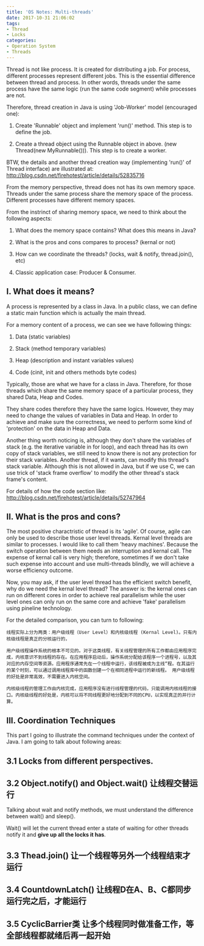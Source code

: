 ```yaml
---
title: 'OS Notes: Multi-threads'
date: 2017-10-31 21:06:02
tags: 
- Thread
- Locks
categories: 
- Operation System
- Threads
---
```


Thread is not like process. It is created for distributing a job. For process, different processes represent different jobs. This is the essential difference between thread and process. In other words, threads under the same process have the same logic (run the same code segment) while processes are not. 


Therefore, thread creation in Java is using 'Job-Worker' model (encouraged one):

1) Create 'Runnable' object and implement 'run()' method. This step is to define the job.

2) Create a thread object using the Runnable object in above. (new Thread(new MyRunnable())). This step is to create a worker. 


BTW, the details and another thread creation way (implementing 'run()' of Thread interface) are illustrated at: http://blog.csdn.net/firehotest/article/details/52835716


From the memory perspective, thread does not has its own memory space. Threads under the same process share the memory space of the process. Different processes have different memory spaces. 


From the instrinct of sharing memory space, we need to think about the following aspects: 

1) What does the memory space contains? What does this means in Java?

2) What is the pros and cons compares to process? (kernal or not)

3) How can we coordinate the threads? (locks, wait & notify, thread.join(), etc)

4) Classic application case: Producer & Consumer. 


I. What does it means?
----

A process is represented by a class in Java. In a public class, we can define a static main function which is actually the main thread. 


For a memory content of a process, we can see we have following things: 

1) Data (static variables)

2) Stack (method temporary variables)

3) Heap (description and instant variables values)

4) Code (cinit, init and others methods byte codes)


Typically, those are what we have for a class in Java. Therefore, for those threads which share the same memory space of a particular process, they shared Data, Heap and Codes. 


They share codes therefore they have the same logics. However, they may need to change the values of variables in Data and Heap. In order to achieve and make sure the correctness, we need to perform some kind of 'protection' on the data in Heap and Data. 


Another thing worth noticing is, although they don't share the variables of stack (e.g. the iterative variable in for loop), and each thread has its own copy of stack variables, we still need to know there is not any protection for their stack variables. Another thread, if it wants, can modify this thread's stack variable. Although this is not allowed in Java, but if we use C, we can use trick of 'stack frame overflow' to modify the other thread's stack frame's content. 


For details of how the code section like: http://blog.csdn.net/firehotest/article/details/52747964


II.  What is the pros and cons?
------

The most positive charactristic of thread is its 'agile'. Of course, agile can only be used to describe those user level threads. Kernal level threads are similar to processes. I would like to call them 'heavy machines'. Because the switch operation between them needs an interruption and kernal call. The expense of kernal call is very high; therefore, sometimes if we don't take such expense into account and use multi-threads blindly, we will achieve a worse efficiency outcome. 

Now, you may ask, if the user level thread has the efficient switch benefit, why do we need the kernal level thread? The answer is: the kernal ones can run on different cores in order to achieve real parallelism while the user level ones can only run on the same core and achieve 'fake' parallelism using pineline technology. 

For the detailed comparison, you can turn to following:

```
线程实际上分为两类：用户级线程（User Level）和内核级线程 (Kernal Level)。只有内核级线程是真正的分核运行的，

用户级线程操作系统的根本不可见的。对于这类线程，有关线程管理的所有工作都由应用程序完成，内核意识不到线程的存在。在应用程序启动后，操作系统分配给该程序一个进程号，以及其对应的内存空间等资源。应用程序通常先在一个线程中运行，该线程被成为主线“程。在其运行的某个时刻，可以通过调用线程库中的函数创建一个在相同进程中运行的新线程。 用户级线程的好处是非常高效，不需要进入内核空间。

内核级线程的管理工作由内核完成，应用程序没有进行线程管理的代码，只能调用内核线程的接口。内核级线程的好处是，内核可以将不同线程更好地分配到不同的CPU，以实现真正的并行计算。
```

III. Coordination Techniques
----

This part I going to illustrate the command techniques under the context of Java. I am going to talk about following areas:

3.1 Locks from different perspectives. 
-----

3.2 Object.notify() and Object.wait() 让线程交替运行
-----

Talking about wait and notify methods, we must understand the difference between wait() and sleep(). 

Wait() will let the current thread enter a state of waiting for other threads notify it and <b>give up all the locks it has</b>. 

3.3 Thead.join() 让一个线程等另外一个线程结束才运行
-----

3.4 CountdownLatch() 让线程D在A、B、C都同步运行完之后，才能运行
-----

3.5 CyclicBarrier类 让多个线程同时做准备工作，等全部线程都就绪后再一起开始
-----

